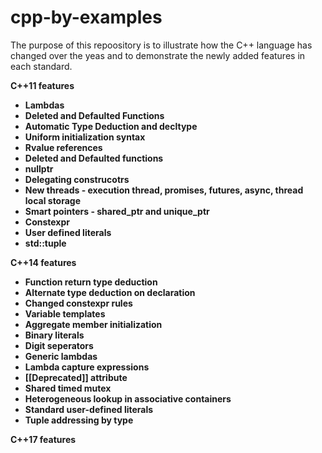 # cpp-by-examples

The purpose of this repoository is to illustrate how the C++ language has changed over the yeas and to demonstrate the newly added features in each standard.

**C++11 features**
 * **Lambdas**
 * **Deleted and Defaulted Functions**
 * **Automatic Type Deduction and decltype**
 * **Uniform initialization syntax**
 * **Rvalue references**
 * **Deleted and Defaulted functions**
 * **nullptr**
 * **Delegating construcotrs**
 * **New threads - execution thread, promises, futures, async, thread local storage**
 * **Smart pointers - shared_ptr and unique_ptr**
 * **Constexpr**
 * **User defined literals**
 * **std::tuple**

**C++14 features**
* **Function return type deduction**
* **Alternate type deduction on declaration**
* **Changed constexpr rules**
* **Variable templates**
* **Aggregate member initialization**
* **Binary literals**
* **Digit seperators**
* **Generic lambdas**
* **Lambda capture expressions**
* **[[Deprecated]] attribute**
* **Shared timed mutex**
* **Heterogeneous lookup in associative containers**
* **Standard user-defined literals**
* **Tuple addressing by type**

**C++17 features**
